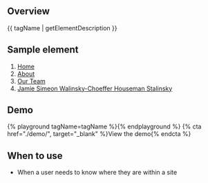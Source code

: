 <link rel="stylesheet" type="text/css" href="/assets/packages/@rhds/elements/elements/rh-breadcrumb/rh-breadcrumb-lightdom.css">

## Overview

{{ tagName | getElementDescription }}

## Sample element

<rh-breadcrumb>
  <ol>
    <li><a href="../../../..">Home</a></li>
    <li><a href="../../../">About</a></li>
    <li><a href="../../">Our Team</a></li>
    <li><a href="#" aria-current="page">Jamie Simeon Walinsky-Choeffer Houseman Stalinsky</a></li>
  </ol>
</rh-breadcrumb>

## Demo

{% playground tagName=tagName %}{% endplayground %}
{% cta href="./demo/", target="_blank" %}View the demo{% endcta %}

## When to use

- When a user needs to know where they are within a site
